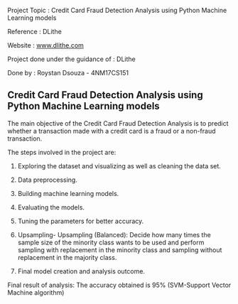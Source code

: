 Project Topic : Credit Card Fraud Detection Analysis using Python Machine Learning models

Reference : DLithe

Website : www.dlithe.com

Project done under the guidance of : DLithe

Done by : Roystan Dsouza - 4NM17CS151
## Credit Card Fraud Detection Analysis using Python Machine Learning models

The main objective of the Credit Card Fraud Detection Analysis is to predict whether a transaction made with a credit card is a fraud or a non-fraud transaction.

The steps involved in the project are:

1. Exploring the dataset and visualizing as well as cleaning the data set.

2. Data preprocessing.

3. Building machine learning models.

4. Evaluating the models.

5. Tuning the parameters for better accuracy.

6. Upsampling- Upsampling (Balanced): Decide how many times the sample size of the minority class wants to be used and perform sampling with replacement in the minority class      and sampling without replacement in the majority class.

7. Final model creation and analysis outcome.

Final result of analysis:
The accuracy obtained is 95% (SVM-Support Vector Machine algorithm)
